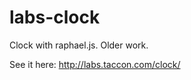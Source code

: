 labs-clock
==========

Clock with raphael.js. Older work.

See it here:
http://labs.taccon.com/clock/
